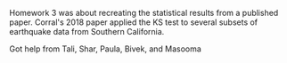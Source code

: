 Homework 3 was about recreating the statistical results from a published paper. Corral's 2018 paper applied the KS test to several subsets of earthquake data from Southern California. 

Got help from Tali, Shar, Paula, Bivek, and Masooma
